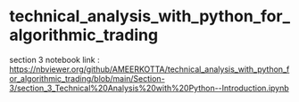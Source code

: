 # technical_analysis_with_python_for_algorithmic_trading

section 3 notebook link : https://nbviewer.org/github/AMEERKOTTA/technical_analysis_with_python_for_algorithmic_trading/blob/main/Section-3/section_3_Technical%20Analysis%20with%20Python--Introduction.ipynb
